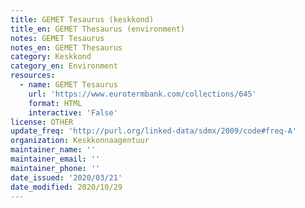 ```yaml
---
title: GEMET Tesaurus (keskkond)
title_en: GEMET Thesaurus (environment)
notes: GEMET Tesaurus
notes_en: GEMET Thesaurus
category: Keskkond
category_en: Environment
resources:
  - name: GEMET Tesaurus
    url: 'https://www.eurotermbank.com/collections/645'
    format: HTML
    interactive: 'False'
license: OTHER
update_freq: 'http://purl.org/linked-data/sdmx/2009/code#freq-A'
organization: Keskkonnaagentuur
maintainer_name: ''
maintainer_email: ''
maintainer_phone: ''
date_issued: '2020/03/21'
date_modified: 2020/10/29
---
```

